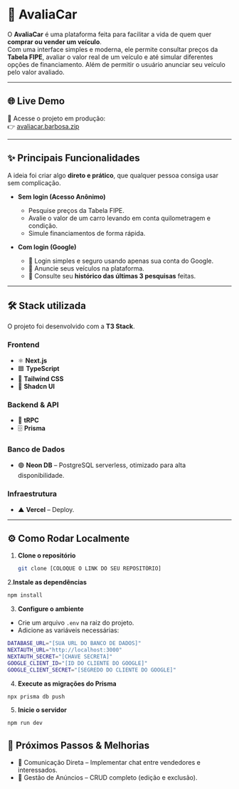 # 🚗 AvaliaCar

O **AvaliaCar** é uma plataforma feita para facilitar a vida de quem quer **comprar ou vender um veículo**.  
Com uma interface simples e moderna, ele permite consultar preços da **Tabela FIPE**, avaliar o valor real de um veículo e até simular diferentes opções de financiamento.
Além de permitir o usuário anunciar seu veículo pelo valor avaliado.  

---

## 🌐 Live Demo
🔗 Acesse o projeto em produção:  
👉 [avaliacar.barbosa.zip](https://avaliacar.barbosa.zip)

---

## ✨ Principais Funcionalidades

A ideia foi criar algo **direto e prático**, que qualquer pessoa consiga usar sem complicação.  

- **Sem login (Acesso Anônimo)**  
  - Pesquise preços da Tabela FIPE.  
  - Avalie o valor de um carro levando em conta quilometragem e condição.  
  - Simule financiamentos de forma rápida.  

- **Com login (Google)**  
  - 🔑 Login simples e seguro usando apenas sua conta do Google.  
  - 📢 Anuncie seus veículos na plataforma.  
  - 📜 Consulte seu **histórico das últimas 3 pesquisas** feitas. 

---

## 🛠️ Stack utilizada

O projeto foi desenvolvido com a **T3 Stack**.

### Frontend
- ⚛️ **Next.js**  
- 🟦 **TypeScript**
- 🎨 **Tailwind CSS**
- 🧩 **Shadcn UI** 

### Backend & API
- 🔗 **tRPC**
- 🗄️ **Prisma**

### Banco de Dados
- 🟢 **Neon DB** – PostgreSQL serverless, otimizado para alta disponibilidade.  

### Infraestrutura
- ▲ **Vercel** – Deploy.  

---

## ⚙️ Como Rodar Localmente

1. **Clone o repositório**
   ```bash
   git clone [COLOQUE O LINK DO SEU REPOSITÓRIO]
    ```

2.**Instale as dependências**
```bash
npm install
```

3. **Configure o ambiente**
- Crie um arquivo `.env` na raiz do projeto.
- Adicione as variáveis necessárias:
```bash
DATABASE_URL="[SUA URL DO BANCO DE DADOS]"
NEXTAUTH_URL="http://localhost:3000"
NEXTAUTH_SECRET="[CHAVE SECRETA]"
GOOGLE_CLIENT_ID="[ID DO CLIENTE DO GOOGLE]"
GOOGLE_CLIENT_SECRET="[SEGREDO DO CLIENTE DO GOOGLE]"
```

4. **Execute as migrações do Prisma**
```bash
npx prisma db push
```

5. **Inicie o servidor**
```bash
npm run dev
```

## 📝 Próximos Passos & Melhorias
  - 💬 Comunicação Direta – Implementar chat entre vendedores e interessados.
  - 🛒 Gestão de Anúncios – CRUD completo (edição e exclusão).
